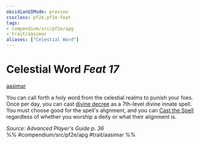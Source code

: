 ```yaml
---
obsidianUIMode: preview
cssclass: pf2e,pf2e-feat
tags:
- compendium/src/pf2e/apg
- trait/aasimar
aliases: ["Celestial Word"]
---
```

# Celestial Word  *Feat 17*  
[aasimar](rules/traits/aasimar-apg.md)  


You can call forth a holy word from the celestial realms to punish your foes. Once per day, you can cast [divine decree](compendium/spells/divine-decree.md) as a 7th-level divine innate spell. You must choose good for the spell's alignment, and you can [Cast the Spell](rules/actions/cast-a-spell.md) regardless of whether you worship a deity or what their alignment is.

*Source: Advanced Player's Guide p. 36*  
%% #compendium/src/pf2e/apg #trait/aasimar %%